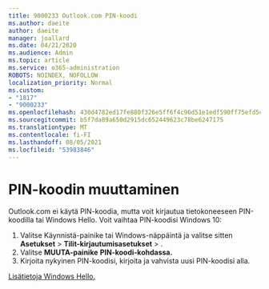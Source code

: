```yaml
---
title: 9000233 Outlook.com PIN-koodi
ms.author: daeite
author: daeite
manager: joallard
ms.date: 04/21/2020
ms.audience: Admin
ms.topic: article
ms.service: o365-administration
ROBOTS: NOINDEX, NOFOLLOW
localization_priority: Normal
ms.custom:
- "1817"
- "9000233"
ms.openlocfilehash: 430d4782ed17fe880f326e5ff6f4c96d51e1edf590ff75efd5ce59fe4ee1c379
ms.sourcegitcommit: b5f7da89a650d2915dc652449623c78be6247175
ms.translationtype: MT
ms.contentlocale: fi-FI
ms.lasthandoff: 08/05/2021
ms.locfileid: "53983846"
---
```

# <a name="change-your-pin"></a>PIN-koodin muuttaminen

Outlook.com ei käytä PIN-koodia, mutta voit kirjautua tietokoneeseen PIN-koodilla tai Windows Hello. Voit vaihtaa PIN-koodisi Windows 10:

1. Valitse Käynnistä-painike tai Windows-näppäintä ja valitse sitten **Asetukset**  >  **Tilit-kirjautumisasetukset**  >  .
2. Valitse **MUUTA-painike** **PIN-koodi-kohdassa.**
3. Kirjoita nykyinen PIN-koodisi, kirjoita ja vahvista uusi PIN-koodisi alla.

[Lisätietoja Windows Hello.](https://support.microsoft.com/help/17215/)